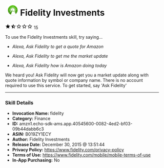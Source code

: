 # &nbsp;<img src="skill_icon" alt="Fidelity Investments icon" width="36"> Fidelity Investments
![1.8 stars](../../images/ic_star_black_18dp_1x.png)![1.8 stars](../../images/ic_star_half_black_18dp_1x.png)![1.8 stars](../../images/ic_star_border_black_18dp_1x.png)![1.8 stars](../../images/ic_star_border_black_18dp_1x.png)![1.8 stars](../../images/ic_star_border_black_18dp_1x.png) 15

To use the Fidelity Investments skill, try saying...

* *Alexa, Ask Fidelity to get a quote for Amazon*

* *Alexa, Ask Fidelity to get me the market update*

* *Alexa, Ask Fidelity how is Amazon doing today*

We heard you!  Ask Fidelity will now get you a market update along with quote information by symbol or company name. There is no account required to use this service. To get started, say 'Ask Fidelity'

***

### Skill Details

* **Invocation Name:** fidelity
* **Category:** Finance
* **ID:** amzn1.echo-sdk-ams.app.40545600-0082-4ed2-bf03-09b44dabb6c3
* **ASIN:** B019ZY1ECY
* **Author:** Fidelity Investments
* **Release Date:** December 30, 2015 @ 13:51:44
* **Privacy Policy:** https://www.fidelity.com/privacy-policy
* **Terms of Use:** https://www.fidelity.com/mobile/mobile-terms-of-use
* **In-App Purchasing:** No
